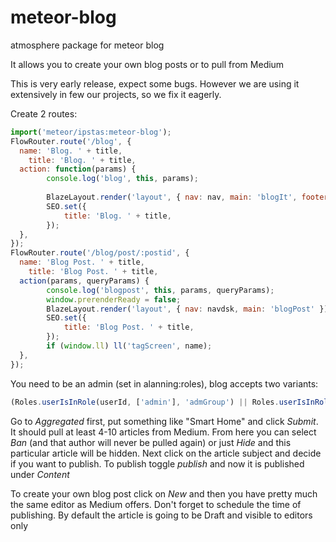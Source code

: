 # meteor-blog
atmosphere package for meteor blog 

It allows you to create your own blog posts or to pull from Medium

This is very early release, expect some bugs. However we are using it extensively in few our projects, so we fix it eagerly. 

Create 2 routes:
```javascript
import('meteor/ipstas:meteor-blog');
FlowRouter.route('/blog', {
  name: 'Blog. ' + title,
	title: 'Blog. ' + title,
  action: function(params) {
		console.log('blog', this, params);
		
		BlazeLayout.render('layout', { nav: nav, main: 'blogIt', footer: 'footer' });
		SEO.set({
			title: 'Blog. ' + title,
		});
  },
});
FlowRouter.route('/blog/post/:postid', {
  name: 'Blog Post. ' + title,
	title: 'Blog Post. ' + title,
  action(params, queryParams) {
		console.log('blogpost', this, params, queryParams);
		window.prerenderReady = false;
		BlazeLayout.render('layout', { nav: navdsk, main: 'blogPost' });
		SEO.set({
			title: 'Blog Post. ' + title,
		});
		if (window.ll) ll('tagScreen', name);
  },
});
```
You need to be an admin (set in alanning:roles), blog accepts two variants:
```javascript
(Roles.userIsInRole(userId, ['admin'], 'admGroup') || Roles.userIsInRole(userId, ['admin']))
```

Go to *Aggregated* first, put something like "Smart Home" and click *Submit*. It should pull at least 4-10 articles from Medium. From here you can select *Ban* (and that author will never be pulled again) or just *Hide* and this particular article will be hidden. 
Next click on the article subject and decide if you want to publish. To publish toggle *publish* and now it is published under *Content*

To create your own blog post click on *New* and then you have pretty much the same editor as Medium offers. Don't forget to schedule the time of publishing. By default the article is going to be Draft and visible to editors only
